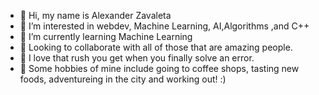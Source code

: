- 👋 Hi, my name is Alexander Zavaleta
- 👀 I’m interested in webdev, Machine Learning, AI,Algorithms ,and C++
- 🌱 I’m currently learning Machine Learning
- 🌳 Looking to collaborate with all of those that are amazing people.
- 💪 I love that rush you get when you finally solve an error.
- 🌱 Some hobbies of mine include going to coffee shops, tasting new foods, adventureing in the city and working out! :)


